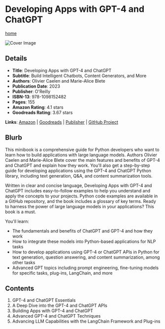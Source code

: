 # Developing Apps with GPT-4 and ChatGPT

[home](../)

![Cover Image](developing-apps-with-gpt-4-and-chatgpt.jpeg)

## Details

* **Title**: Developing Apps with GPT-4 and ChatGPT
* **Subtitle**: Build Intelligent Chatbots, Content Generators, and More
* **Authors**: Olivier Caelen and Marie-Alice Blete
* **Publication Date**: 2023
* **Publisher**: O'Reilly
* **ISBN-13**: 978-1098152482
* **Pages**: 155
* **Amazon Rating**: 4.1 stars
* **Goodreads Rating**: 3.67 stars


**Links**: [Amazon](https://amzn.to/4qr3gVr) |
[Goodreads](https://www.goodreads.com/book/show/181704874-developing-apps-with-gpt-4-and-chatgpt) |
[Publisher](https://www.oreilly.com/library/view/developing-apps-with/9781098152475/) |
[GitHub Project](https://github.com/malywut/gpt_examples)

## Blurb

This minibook is a comprehensive guide for Python developers who want to learn how to build applications with large language models. Authors Olivier Caelen and Marie-Alice Blete cover the main features and benefits of GPT-4 and ChatGPT and explain how they work. You'll also get a step-by-step guide for developing applications using the GPT-4 and ChatGPT Python library, including text generation, Q&A, and content summarization tools.

Written in clear and concise language, Developing Apps with GPT-4 and ChatGPT includes easy-to-follow examples to help you understand and apply the concepts to your projects. Python code examples are available in a GitHub repository, and the book includes a glossary of key terms. Ready to harness the power of large language models in your applications? This book is a must.

You'll learn:

* The fundamentals and benefits of ChatGPT and GPT-4 and how they work
* How to integrate these models into Python-based applications for NLP tasks
* How to develop applications using GPT-4 or ChatGPT APIs in Python for text generation, question answering, and content summarization, among other tasks
* Advanced GPT topics including prompt engineering, fine-tuning models for specific tasks, plug-ins, LangChain, and more

## Contents

1. GPT-4 and ChatGPT Essentials
2. A Deep Dive into the GPT-4 and ChatGPT APIs
3. Building Apps with GPT-4 and ChatGPT
4. Advanced GPT-4 and ChatGPT Techniques
5. Advancing LLM Capabilities with the LangChain Framework and Plug-ins
